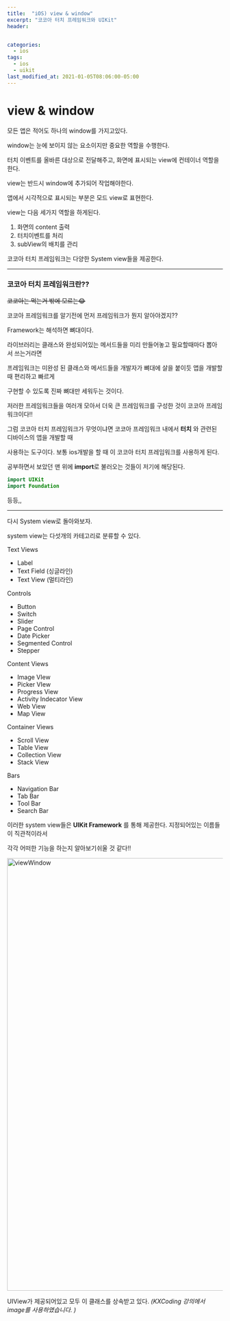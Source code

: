 ```yaml
---
title:  "iOS) view & window"
excerpt: "코코아 터치 프레임워크와 UIKit"
header:


categories:
  - ios
tags:
  - ios
  - uikit
last_modified_at: 2021-01-05T08:06:00-05:00
---
```

# view & window

모든 앱은 적어도 하나의 window를 가지고있다.

window는 눈에 보이지 않는 요소이지만 중요한 역할을 수행한다.

터치 이벤트를 올바른 대상으로 전달해주고, 화면에 표시되는 view에 컨테이너 역할을 한다.

view는 반드시 window에 추가되어 작업해야한다.

앱에서 시각적으로 표시되는 부분은 모드 view로 표현한다.

view는 다음 세가지 역할을 하게된다.

1. 화면의 content 출력
2. 터치이벤트를 처리
3. subView의 배치를 관리

코코아 터치 프레임워크는 다양한 System view들을 제공한다.

---

### 코코아 터치 프레임워크란??    

~~코코아는 먹는거 밖에 모르는😂~~

코코아 프레임워크를 알기전에 먼저 프레임워크가 뭔지 알아야겠지??

Framework는 해석하면 뼈대이다.

라이브러리는 클래스와 완성되어있는 메서드들을 미리 만들어놓고 필요할때마다 뽑아서 쓰는거라면

프레임워크는 미완성 된 클래스와 메서드들을 개발자가 뼈대에 살을 붙이듯 앱을 개발할 때 편리하고 빠르게

구현할 수 있도록 진짜 뼈대만 세워두는 것이다.

저러한 프레임워크들을 여러개 모아서 더욱 큰 프레임워크를 구성한 것이 코코아 프레임워크이다!!

그럼 코코아 터치 프레임워크가 무엇이냐면 코코아 프레임워크 내에서 **터치** 와 관련된 디바이스의 앱을 개발할 때

사용하는 도구이다. 보통 ios개발을 할 때 이 코코아 터치 프레임워크를 사용하게 된다.

공부하면서 보았던 맨 위에 **import**로 불러오는 것들이 저기에 해당된다.

```swift
import UIKit
import Foundation
```

등등,,

-----

다시 System view로 돌아와보자.

system view는 다섯개의 카테고리로 분류할 수 있다.

Text Views

- Label
- Text Field (싱글라인)
- Text View (멀티라인)

Controls

- Button
- Switch
- Slider
- Page Control
- Date Picker
- Segmented Control
- Stepper

Content Views

- Image VIew
- Picker VIew
- Progress View
- Activity Indecator View
- Web View
- Map View

Container Views

- Scroll View
- Table View
- Collection View
- Stack View

Bars

- Navigation Bar
- Tab Bar
- Tool Bar
- Search Bar

이러한 system view들은 **UIKit Framework** 를 통해 제공한다. 지정되어있는 이름들이 직관적이라서

각각 어떠한 기능을 하는지 알아보기쉬울 것 같다!!

<img width="1007" alt="viewWindow" src="https://user-images.githubusercontent.com/70311145/103649890-8afc0300-4fa2-11eb-85f8-7d83b11ab5bf.png">

UIView가 제공되어있고 모두 이 클래스를 상속받고 있다. *(KXCoding 강의에서 image를 사용하였습니다. )*
